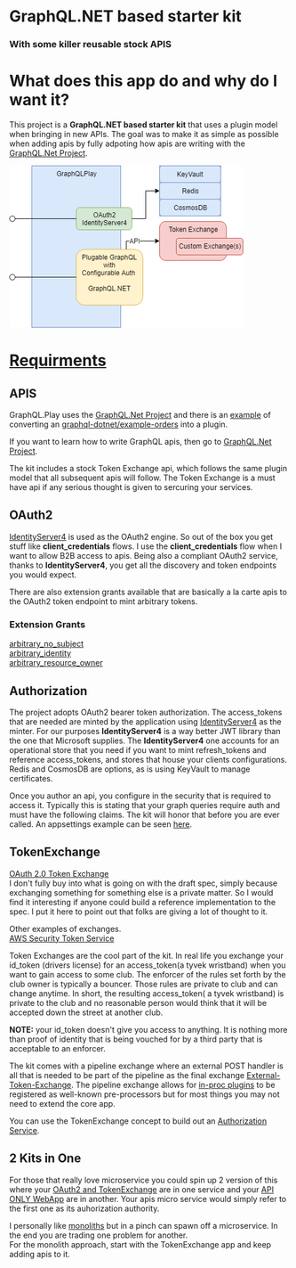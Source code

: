 # GraphQL.NET based starter kit
### With some killer reusable stock APIS  

# What does this app do and why do I want it?  

This project is a **GraphQL.NET based starter kit** that uses a plugin model when bringing in new APIs.  The goal was to make it as simple as possible when adding apis by fully adpoting how apis are writing with the [GraphQL.Net Project](https://github.com/graphql-dotnet/graphql-dotnet).  

![alt text](./docs/GraphQLPlay.png)

# [Requirments](./docs/app-requirements.md)


## APIS
GraphQL.Play uses the [GraphQL.Net Project](https://github.com/graphql-dotnet/graphql-dotnet) and there is an [example](./docs/orders-conversion.md) of converting an [graphql-dotnet/example-orders](https://github.com/graphql-dotnet/example-orders) into a plugin.  

If you want to learn how to write GraphQL apis, then go to [GraphQL.Net Project](https://github.com/graphql-dotnet/graphql-dotnet).  

The kit includes a stock Token Exchange api, which follows the same plugin model that all subsequent apis will follow.  The Token Exchange is a must have api if any serious thought is given to sercuring your services.


## OAuth2
[IdentityServer4](https://github.com/IdentityServer/IdentityServer4) is used as the OAuth2 engine.  So out of the box you get stuff like **client_credentials** flows.  I use the **client_credentials** flow when I want to allow B2B access to apis.  Being also a compliant OAuth2 service, thanks to **IdentityServer4**, you get all the discovery and token endpoints you would expect. 

There are also extension grants available that are basically a la carte apis to the OAuth2 token endpoint to mint arbitrary tokens.   
### Extension Grants  
[arbitrary_no_subject](./docs/arbitrary_no_subject.md)  
[arbitrary_identity](./docs/arbitrary_identity.md)  
[arbitrary_resource_owner](./docs/arbitrary_resource_owner.md)  


## Authorization  
The project adopts OAuth2 bearer token authorization.  The access_tokens that are needed are minted by the application using [IdentityServer4](https://github.com/IdentityServer/IdentityServer4) as the minter.  For our purposes **IdentityServer4** is a way better JWT library than the one that Microsoft supplies.  The **IdentityServer4** one accounts for an operational store that you need if you want to mint refresh_tokens and reference access_tokens, and stores that house your clients configurations.  Redis and CosmosDB are options, as is using KeyVault to manage certificates.  

Once you author an api, you configure in the security that is required to access it.  Typically this is stating that your graph queries require auth and must have the following claims.  The kit will honor that before you are ever called.  An appsettings example can be seen [here](./src/IdentityServer4-Extension-Grants-App/appsettings.graphql.json).  


## TokenExchange  
[OAuth 2.0 Token Exchange](https://datatracker.ietf.org/doc/draft-ietf-oauth-token-exchange/)  
I don't fully buy into what is going on with the draft spec, simply because exchanging something for something else is a private matter.  So I would find it interesting if anyone could build a reference implementation to the spec.  I put it here to point out that folks are giving a lot of thought to it.  

Other examples of exchanges.  
[AWS Security Token Service](https://docs.aws.amazon.com/STS/latest/APIReference/Welcome.html)  

Token Exchanges are the cool part of the kit.  In real life you exchange your id_token (drivers license) for an access_token(a tyvek wristband) when you want to gain access to some club.  The enforcer of the rules set forth by the club owner is typically a bouncer.  Those rules are private to club and can change anytime.  In short, the resulting access_token( a tyvek wristband) is private to the club and no reasonable person would think that it will be accepted down the street at another club.

**NOTE:** your id_token doesn't give you access to anything.  It is nothing more than proof of identity that is being vouched for by a third party that is acceptable to an enforcer.  

The kit comes with a pipeline exchange where an external POST handler is all that is needed to be part of the pipeline as the final exchange [External-Token-Exchange](./docs/External-Token-Exchange.md).  The pipeline exchange allows for [in-proc plugins](./src/TokenExchange.Contracts/Services/ValidateAndStripSignatureTokenExchangeHandlerPreProcessor.cs) to be registered as well-known pre-processors but for most things you may not need to extend the core app.

You can use the TokenExchange concept to build out an [Authorization Service](./docs/Authorization-Service.MD).  



## 2 Kits in One  
For those that really love microservice you could spin up 2 version of this where your [OAuth2 and TokenExchange](./src/GraphQLPlayTokenExchangeOnlyApp) are in one service and your [API ONLY WebApp](./src/GraphQLPlayApiOnlyApp) are in another.  Your apis micro service would simply refer to the first one as its auhorization authority.

I personally like [monoliths](./src/IdentityServer4-Extension-Grants-App) but in a pinch can spawn off a microservice.  In the end you are trading one problem for another.  
For the monolith approach, start with the TokenExchange app and keep adding apis to it.






